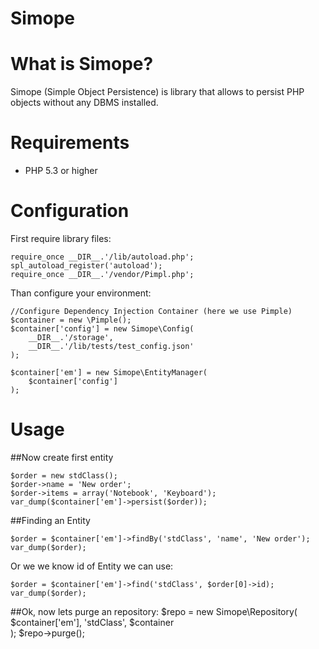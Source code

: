 Simope
======
# What is Simope?

Simope (Simple Object Persistence) is library that allows to persist PHP objects without any DBMS installed.

# Requirements
* PHP 5.3 or higher
# Configuration

First require library files:

    require_once __DIR__.'/lib/autoload.php';
    spl_autoload_register('autoload');
    require_once __DIR__.'/vendor/Pimpl.php';


Than configure your environment:

    //Configure Dependency Injection Container (here we use Pimple)
    $container = new \Pimple();
    $container['config'] = new Simope\Config(
        __DIR__.'/storage',
        __DIR__.'/lib/tests/test_config.json'
    );

    $container['em'] = new Simope\EntityManager(
        $container['config']
    );
# Usage


##Now create first entity

    $order = new stdClass();
    $order->name = 'New order';
    $order->items = array('Notebook', 'Keyboard');
    var_dump($container['em']->persist($order));



##Finding an Entity

    $order = $container['em']->findBy('stdClass', 'name', 'New order');
    var_dump($order);

Or we we know id of Entity we can use:

    $order = $container['em']->find('stdClass', $order[0]->id);
    var_dump($order);

##Ok, now lets purge an repository:
    $repo = new Simope\Repository(
        $container['em'],
        'stdClass',
        $container  
    );
    $repo->purge();

